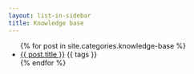 ```yaml
---
layout: list-in-sidebar
title: Knowledge base
---
```


<ul>
{% for post in site.categories.knowledge-base %}
    <li><a href="{{ post.url }}">{{ post.title }}</a> {{ tags }}</li>
{% endfor %}
</ul>
